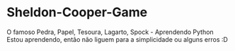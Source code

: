 # Sheldon-Cooper-Game
O famoso Pedra, Papel, Tesoura, Lagarto, Spock - Aprendendo Python </n>
Estou aprendendo, então não liguem para a simplicidade ou alguns erros :D
